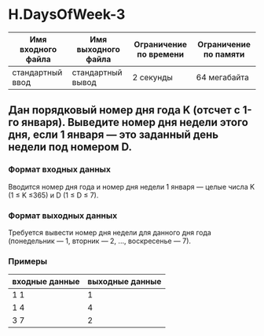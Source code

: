 # H.DaysOfWeek-3
|Имя входного файла|Имя выходного файла|Ограничение по времени|Ограничение по памяти|
|-|-|-|-|
|стандартный ввод|стандартный вывод|2 секунды|64 мегабайта|

## Дан порядковый номер дня года K (отсчет с 1-го января). Выведите номер дня недели этого дня, если 1 января — это заданный день недели под номером D.

### Формат входных данных
Вводится номер дня года и номер дня недели 1 января — целые числа K (1 ≤ K ≤365) и D (1 ≤ D ≤ 7).
### Формат выходных данных
Требуется вывести номер дня недели для данного дня года (понедельник — 1, вторник — 2, ..., воскресенье — 7).
### Примеры
|входные данные|выходные данные|
|-|-|
|1 1|1|
|1 4|4|
|3 7|2|
